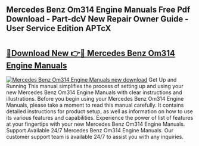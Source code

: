 ## Mercedes Benz Om314 Engine Manuals Free Pdf Download - Part-dcV New Repair Owner Guide - User Service Edition APTcX

# <h2><a href="http://bc60620.oget.top/?id=Mercedes+Benz+Om314+Engine+Manuals">🔗Download New 👉🔴 Mercedes Benz Om314 Engine Manuals</a></h2>

[![Mercedes Benz Om314 Engine Manuals new download](https://i.imgur.com/5g1atiW.png)](http://bc60620.oget.top/?id=Mercedes+Benz+Om314+Engine+Manuals)
Get Up and Running This manual simplifies the process of setting up and using your new Mercedes Benz Om314 Engine Manuals with clear instructions and illustrations. Before you begin using your Mercedes Benz Om314 Engine Manuals, please take a moment to read this manual carefully. It contains detailed instructions for product setup, as well as information on how to use its various features and capabilities. Experience the power of list of features at your fingertips with your new Mercedes Benz Om314 Engine Manuals. Support Available 24/7 Mercedes Benz Om314 Engine Manuals. Our customer support team is available 24/7 to assist you with any inquiries.
